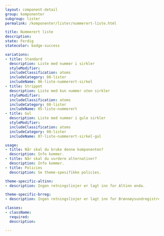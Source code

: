```yaml
---
layout: component-detail
group: komponenter
subgroup: lister
permalink: /komponenter/lister/nummerert-liste.html

title: Nummerert liste
description:
state: Ferdig
statecolor: badge-success

variations:
- title: Standard
  description: Liste med nummer i sirkler
  styleModifier:
  includeClassification: atoms
  includeCategory: 08-lister
  includeName: 06-liste-nummerert-sirkel
- title: Strippet
  description: Liste med kun nummer uten sirkler
  styleModifier:
  includeClassification: atoms
  includeCategory: 08-lister
  includeName: 05-liste-nummerert
- title: Gul
  description: Liste med nummer i gule sirkler
  styleModifier:
  includeClassification: atoms
  includeCategory: 08-lister
  includeName: 07-liste-nummerert-sirkel-gul

usage:
- title: Når skal du bruke denne komponenten?
  description: Info kommer.
- title: Når skal du vurdere alternativer?
  description: Info kommer.
- title: Policies
  description: Se theme-spesifikke policies.

theme-specific-altinn:
- description: Ingen retningslinjer er lagt inn for Altinn enda.

theme-specific-brreg:
- description: Ingen retningslinjer er lagt inn for Brønnøysundregistrene enda.

classes:
- className:
  required:
  description:

---
```

